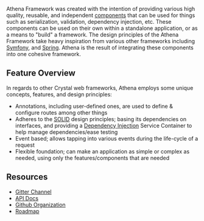 Athena Framework was created with the intention of providing various high quality, reusable, and independent [components](components/README.md) that can be used for things such as serialization, validation, dependency injection, etc.  These components can be used on their own within a standalone application, or as a means to "build" a framework.  The design principles of the Athena Framework take heavy inspiration from various other frameworks including [Symfony](https://symfony.com/what-is-symfony), and [Spring](https://spring.io/why-spring).  Athena is the result of integrating these components into one cohesive framework.

## Feature Overview

In regards to other Crystal web frameworks, Athena employs some unique concepts, features, and design principles:

* Annotations, including user-defined ones, are used to define & configure routes among other things
* Adheres to the [SOLID](https://en.wikipedia.org/wiki/SOLID) design principles; basing its dependencies on interfaces, and providing a [Dependency Injection](https://en.wikipedia.org/wiki/Dependency_injection) Service Container to help manage dependencies/ease testing
* Event based; allows tapping into various events during the life-cycle of a request
* Flexible foundation; can make an application as simple or complex as needed, using only the features/components that are needed

## Resources

* [Gitter Channel](https://gitter.im/athena-frameworkcr/community)
* [API Docs](Routing/)
* [Github Organization](https://github.com/athena-framework)
* [Roadmap](https://app.gitkraken.com/glo/board/XtK9RMK6oAARECCq)
